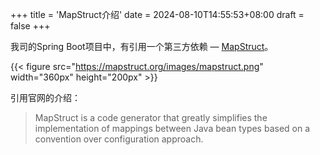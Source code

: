 +++
title = 'MapStruct介绍'
date = 2024-08-10T14:55:53+08:00
draft = false
+++

我司的Spring Boot项目中，有引用一个第三方依赖 — [MapStruct](https://mapstruct.org/)。

{{< figure src="https://mapstruct.org/images/mapstruct.png" width="360px" height="200px" >}}

引用官网的介绍：
>MapStruct is a code generator that greatly simplifies the implementation of mappings between Java bean types based 
> on a convention over configuration approach.


